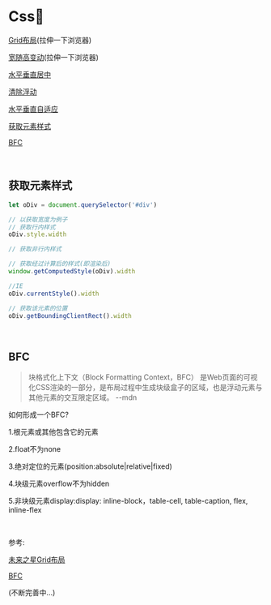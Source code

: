 # Css🌈

[Grid布局](https://output.jsbin.com/zudase)(拉伸一下浏览器)

[宽随高变动](https://output.jsbin.com/totiqus)(拉伸一下浏览器)

[水平垂直居中](https://jsbin.com/hurobez/edit?html,css,output)

[清除浮动](https://jsbin.com/pakumec/2/edit?html,css,output)

[水平垂直自适应](https://jsbin.com/dejavec/edit?html,css,output)

[获取元素样式](#获取元素样式)

[BFC](#BFC)

&nbsp;

## 获取元素样式

```javascript
let oDiv = document.querySelector('#div')

// 以获取宽度为例子
// 获取行内样式
oDiv.style.width

// 获取非行内样式

// 获取经过计算后的样式(即渲染后)
window.getComputedStyle(oDiv).width

//IE
oDiv.currentStyle().width

// 获取该元素的位置
oDiv.getBoundingClientRect().width
```

&nbsp;

## BFC

>块格式化上下文（Block Formatting Context，BFC） 是Web页面的可视化CSS渲染的一部分，是布局过程中生成块级盒子的区域，也是浮动元素与其他元素的交互限定区域。 --mdn

如何形成一个BFC?

1.根元素或其他包含它的元素

2.float不为none

3.绝对定位的元素(position:absolute|relative|fixed)

4.块级元素overflow不为hidden

5.非块级元素display:display: inline-block，table-cell, table-caption, flex, inline-flex

&nbsp;

参考:

[未来之星Grid布局](https://juejin.im/post/59c722b35188257a125d7960)

[BFC](https://segmentfault.com/a/1190000009545742)

(不断完善中...)
